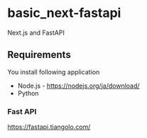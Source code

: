 # basic_next-fastapi
Next.js and FastAPI

## Requirements

You install following application

* Node.js - https://nodejs.org/ja/download/
* Python

### Fast API

https://fastapi.tiangolo.com/
